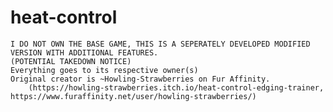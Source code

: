 # heat-control
    I DO NOT OWN THE BASE GAME, THIS IS A SEPERATELY DEVELOPED MODIFIED VERSION WITH ADDITIONAL FEATURES.
    (POTENTIAL TAKEDOWN NOTICE)
    Everything goes to its respective owner(s)
    Original creator is ~Howling-Strawberries on Fur Affinity. 
        (https://howling-strawberries.itch.io/heat-control-edging-trainer, https://www.furaffinity.net/user/howling-strawberries/)
